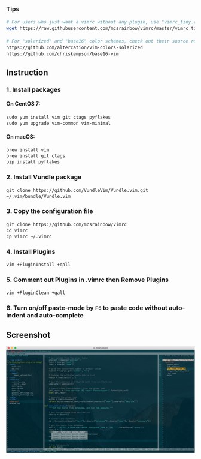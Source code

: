 ### Tips

```bash
# For users who just want a vimrc without any plugin, use "vimrc_tiny.vim" instead:
wget https://raw.githubusercontent.com/mcsrainbow/vimrc/master/vimrc_tiny.vim -o ~/.vimrc

# For "solarized" and "base16" color schemes, check out their source repositories for advanced usage:
https://github.com/altercation/vim-colors-solarized
https://github.com/chriskempson/base16-vim
```

## Instruction

### 1. Install packages

#### On CentOS 7:

```
sudo yum install vim git ctags pyflakes
sudo yum upgrade vim-common vim-minimal
```

#### On macOS:

```
brew install vim
brew install git ctags
pip install pyflakes
```

### 2. Install Vundle package

```
git clone https://github.com/VundleVim/Vundle.vim.git ~/.vim/bundle/Vundle.vim
```

### 3. Copy the configuration file

```
git clone https://github.com/mcsrainbow/vimrc
cd vimrc
cp vimrc ~/.vimrc
```

### 4. Install Plugins

```
vim +PluginInstall +qall
```

### 5. Comment out Plugins in .vimrc then Remove Plugins

```
vim +PluginClean +qall
```

### 6. Turn on/off paste-mode by `F6` to paste code without auto-indent and auto-complete

## Screenshot

![image](screenshot.png)
